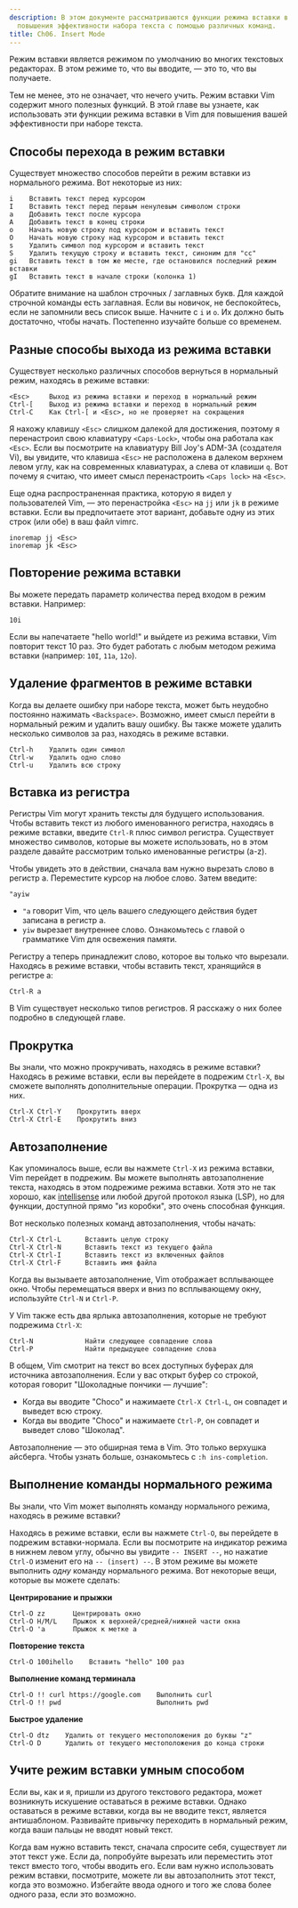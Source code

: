 ```yaml
---
description: В этом документе рассматриваются функции режима вставки в Vim и способы
  повышения эффективности набора текста с помощью различных команд.
title: Ch06. Insert Mode
---
```


Режим вставки является режимом по умолчанию во многих текстовых редакторах. В этом режиме то, что вы вводите, — это то, что вы получаете.

Тем не менее, это не означает, что нечего учить. Режим вставки Vim содержит много полезных функций. В этой главе вы узнаете, как использовать эти функции режима вставки в Vim для повышения вашей эффективности при наборе текста.

## Способы перехода в режим вставки

Существует множество способов перейти в режим вставки из нормального режима. Вот некоторые из них:

```shell
i    Вставить текст перед курсором
I    Вставить текст перед первым ненулевым символом строки
a    Добавить текст после курсора
A    Добавить текст в конец строки
o    Начать новую строку под курсором и вставить текст
O    Начать новую строку над курсором и вставить текст
s    Удалить символ под курсором и вставить текст
S    Удалить текущую строку и вставить текст, синоним для "cc"
gi   Вставить текст в том же месте, где остановился последний режим вставки
gI   Вставить текст в начале строки (колонка 1)
```

Обратите внимание на шаблон строчных / заглавных букв. Для каждой строчной команды есть заглавная. Если вы новичок, не беспокойтесь, если не запомнили весь список выше. Начните с `i` и `o`. Их должно быть достаточно, чтобы начать. Постепенно изучайте больше со временем.

## Разные способы выхода из режима вставки

Существует несколько различных способов вернуться в нормальный режим, находясь в режиме вставки:

```shell
<Esc>     Выход из режима вставки и переход в нормальный режим
Ctrl-[    Выход из режима вставки и переход в нормальный режим
Ctrl-C    Как Ctrl-[ и <Esc>, но не проверяет на сокращения
```

Я нахожу клавишу `<Esc>` слишком далекой для достижения, поэтому я перенастроил свою клавиатуру `<Caps-Lock>`, чтобы она работала как `<Esc>`. Если вы посмотрите на клавиатуру Bill Joy's ADM-3A (создателя Vi), вы увидите, что клавиша `<Esc>` не расположена в далеком верхнем левом углу, как на современных клавиатурах, а слева от клавиши `q`. Вот почему я считаю, что имеет смысл перенастроить `<Caps lock>` на `<Esc>`.

Еще одна распространенная практика, которую я видел у пользователей Vim, — это перенастройка `<Esc>` на `jj` или `jk` в режиме вставки. Если вы предпочитаете этот вариант, добавьте одну из этих строк (или обе) в ваш файл vimrc.

```shell
inoremap jj <Esc>
inoremap jk <Esc>
```

## Повторение режима вставки

Вы можете передать параметр количества перед входом в режим вставки. Например:

```shell
10i
```

Если вы напечатаете "hello world!" и выйдете из режима вставки, Vim повторит текст 10 раз. Это будет работать с любым методом режима вставки (например: `10I`, `11a`, `12o`).

## Удаление фрагментов в режиме вставки

Когда вы делаете ошибку при наборе текста, может быть неудобно постоянно нажимать `<Backspace>`. Возможно, имеет смысл перейти в нормальный режим и удалить вашу ошибку. Вы также можете удалить несколько символов за раз, находясь в режиме вставки.

```shell
Ctrl-h    Удалить один символ
Ctrl-w    Удалить одно слово
Ctrl-u    Удалить всю строку
```

## Вставка из регистра

Регистры Vim могут хранить тексты для будущего использования. Чтобы вставить текст из любого именованного регистра, находясь в режиме вставки, введите `Ctrl-R` плюс символ регистра. Существует множество символов, которые вы можете использовать, но в этом разделе давайте рассмотрим только именованные регистры (a-z).

Чтобы увидеть это в действии, сначала вам нужно вырезать слово в регистр a. Переместите курсор на любое слово. Затем введите:

```shell
"ayiw
```

- `"a` говорит Vim, что цель вашего следующего действия будет записана в регистр a.
- `yiw` вырезает внутреннее слово. Ознакомьтесь с главой о грамматике Vim для освежения памяти.

Регистру a теперь принадлежит слово, которое вы только что вырезали. Находясь в режиме вставки, чтобы вставить текст, хранящийся в регистре a:

```shell
Ctrl-R a
```

В Vim существует несколько типов регистров. Я расскажу о них более подробно в следующей главе.

## Прокрутка

Вы знали, что можно прокручивать, находясь в режиме вставки? Находясь в режиме вставки, если вы перейдете в подрежим `Ctrl-X`, вы сможете выполнять дополнительные операции. Прокрутка — одна из них.

```shell
Ctrl-X Ctrl-Y    Прокрутить вверх
Ctrl-X Ctrl-E    Прокрутить вниз
```

## Автозаполнение

Как упоминалось выше, если вы нажмете `Ctrl-X` из режима вставки, Vim перейдет в подрежим. Вы можете выполнять автозаполнение текста, находясь в этом подрежиме режима вставки. Хотя это не так хорошо, как [intellisense](https://code.visualstudio.com/docs/editor/intellisense) или любой другой протокол языка (LSP), но для функции, доступной прямо "из коробки", это очень способная функция.

Вот несколько полезных команд автозаполнения, чтобы начать:

```shell
Ctrl-X Ctrl-L	   Вставить целую строку
Ctrl-X Ctrl-N	   Вставить текст из текущего файла
Ctrl-X Ctrl-I	   Вставить текст из включенных файлов
Ctrl-X Ctrl-F	   Вставить имя файла
```

Когда вы вызываете автозаполнение, Vim отображает всплывающее окно. Чтобы перемещаться вверх и вниз по всплывающему окну, используйте `Ctrl-N` и `Ctrl-P`.

У Vim также есть два ярлыка автозаполнения, которые не требуют подрежима `Ctrl-X`:

```shell
Ctrl-N             Найти следующее совпадение слова
Ctrl-P             Найти предыдущее совпадение слова
```

В общем, Vim смотрит на текст во всех доступных буферах для источника автозаполнения. Если у вас открыт буфер со строкой, которая говорит "Шоколадные пончики — лучшие":
- Когда вы вводите "Choco" и нажимаете `Ctrl-X Ctrl-L`, он совпадет и выведет всю строку.
- Когда вы вводите "Choco" и нажимаете `Ctrl-P`, он совпадет и выведет слово "Шоколад".

Автозаполнение — это обширная тема в Vim. Это только верхушка айсберга. Чтобы узнать больше, ознакомьтесь с `:h ins-completion`.

## Выполнение команды нормального режима

Вы знали, что Vim может выполнять команду нормального режима, находясь в режиме вставки?

Находясь в режиме вставки, если вы нажмете `Ctrl-O`, вы перейдете в подрежим вставки-нормала. Если вы посмотрите на индикатор режима в нижнем левом углу, обычно вы увидите `-- INSERT --`, но нажатие `Ctrl-O` изменит его на `-- (insert) --`. В этом режиме вы можете выполнить *одну* команду нормального режима. Вот некоторые вещи, которые вы можете сделать:

**Центрирование и прыжки**

```shell
Ctrl-O zz       Центрировать окно
Ctrl-O H/M/L    Прыжок к верхней/средней/нижней части окна
Ctrl-O 'a       Прыжок к метке a
```

**Повторение текста**

```shell
Ctrl-O 100ihello    Вставить "hello" 100 раз
```

**Выполнение команд терминала**

```shell
Ctrl-O !! curl https://google.com    Выполнить curl
Ctrl-O !! pwd                        Выполнить pwd
```

**Быстрое удаление**

```shell
Ctrl-O dtz    Удалить от текущего местоположения до буквы "z"
Ctrl-O D      Удалить от текущего местоположения до конца строки
```

## Учите режим вставки умным способом

Если вы, как и я, пришли из другого текстового редактора, может возникнуть искушение оставаться в режиме вставки. Однако оставаться в режиме вставки, когда вы не вводите текст, является антишаблоном. Развивайте привычку переходить в нормальный режим, когда ваши пальцы не вводят новый текст.

Когда вам нужно вставить текст, сначала спросите себя, существует ли этот текст уже. Если да, попробуйте вырезать или переместить этот текст вместо того, чтобы вводить его. Если вам нужно использовать режим вставки, посмотрите, можете ли вы автозаполнить этот текст, когда это возможно. Избегайте ввода одного и того же слова более одного раза, если это возможно.